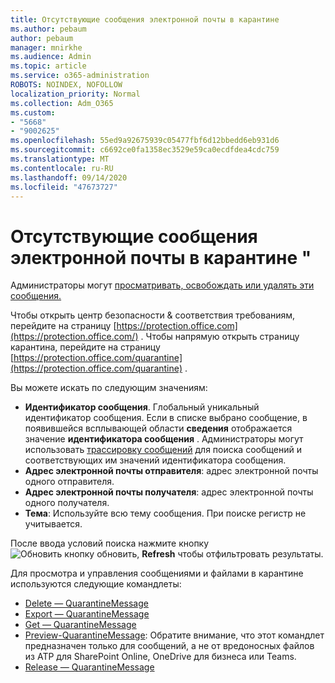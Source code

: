 ```yaml
---
title: Отсутствующие сообщения электронной почты в карантине
ms.author: pebaum
author: pebaum
manager: mnirkhe
ms.audience: Admin
ms.topic: article
ms.service: o365-administration
ROBOTS: NOINDEX, NOFOLLOW
localization_priority: Normal
ms.collection: Adm_O365
ms.custom:
- "5668"
- "9002625"
ms.openlocfilehash: 55ed9a92675939c05477fbf6d12bbedd6eb931d6
ms.sourcegitcommit: c6692ce0fa1358ec3529e59ca0ecdfdea4cdc759
ms.translationtype: MT
ms.contentlocale: ru-RU
ms.lasthandoff: 09/14/2020
ms.locfileid: "47673727"
---
```

# <a name="missing-emails-in-quarantine"></a>Отсутствующие сообщения электронной почты в карантине "

Администраторы могут [просматривать, освобождать или удалять эти сообщения.](https://docs.microsoft.com/microsoft-365/security/office-365-security/manage-quarantined-messages-and-files?view=o365-worldwide)

Чтобы открыть центр безопасности & соответствия требованиям, перейдите на страницу [https://protection.office.com](https://protection.office.com/) . Чтобы напрямую открыть страницу карантина, перейдите на страницу [https://protection.office.com/quarantine](https://protection.office.com/quarantine) .  

Вы можете искать по следующим значениям:  

- **Идентификатор сообщения**. Глобальный уникальный идентификатор сообщения. Если в списке выбрано сообщение, в появившейся всплывающей области **сведения** отображается значение **идентификатора сообщения** . Администраторы могут использовать [трассировку сообщений](https://docs.microsoft.com/microsoft-365/security/office-365-security/message-trace-scc?view=o365-worldwide) для поиска сообщений и соответствующих им значений идентификатора сообщения.
- **Адрес электронной почты отправителя**: адрес электронной почты одного отправителя.
- **Адрес электронной почты получателя**: адрес электронной почты одного получателя.
- **Тема**: Используйте всю тему сообщения. При поиске регистр не учитывается.

После ввода условий поиска нажмите кнопку ![ Обновить кнопку обновить, ](https://docs.microsoft.com/microsoft-365/media/scc-quarantine-refresh.png?view=o365-worldwide) **Refresh** чтобы отфильтровать результаты.  

Для просмотра и управления сообщениями и файлами в карантине используются следующие командлеты:
- [Delete — QuarantineMessage](https://docs.microsoft.com/powershell/module/exchange/delete-quarantinemessage)
- [Export — QuarantineMessage](https://docs.microsoft.com/powershell/module/exchange/export-quarantinemessage)
- [Get — QuarantineMessage](https://docs.microsoft.com/powershell/module/exchange/get-quarantinemessage)
- [Preview-QuarantineMessage](https://docs.microsoft.com/powershell/module/exchange/preview-quarantinemessage): Обратите внимание, что этот командлет предназначен только для сообщений, а не от вредоносных файлов из ATP для SharePoint Online, OneDrive для бизнеса или Teams.
- [Release — QuarantineMessage](https://docs.microsoft.com/powershell/module/exchange/release-quarantinemessage)